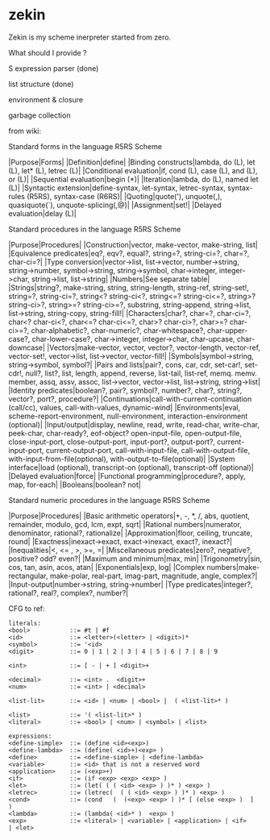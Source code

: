 # zekin

Zekin is my scheme inerpreter started from zero.

What should I provide ?

S expression parser (done)

list structure      (done)

environment & closure

garbage collection

from wiki:

Standard forms in the language R5RS Scheme

|Purpose|Forms|
|Definition|define|
|Binding constructs|lambda, do (L), let (L), let\* (L), letrec (L)|
|Conditional evaluation|if, cond (L), case (L), and (L), or (L)|
|Sequential evaluation|begin (\*)|
|Iteration|lambda, do (L), named let (L)|
|Syntactic extension|define-syntax, let-syntax, letrec-syntax, syntax-rules (R5RS), syntax-case (R6RS)|
|Quoting|quote('), unquote(,), quasiquote(`), unquote-splicing(,@)|
|Assignment|set!|
|Delayed evaluation|delay (L)|

Standard procedures in the language R5RS Scheme

|Purpose|Procedures|
|Construction|vector, make-vector, make-string, list|
|Equivalence predicates|eq?, eqv?, equal?, string=?, string-ci=?, char=?, char-ci=?|
|Type conversion|vector->list, list->vector, number->string, string->number, symbol->string, string->symbol, char->integer, integer->char, string->list, list->string|
|Numbers|See separate table|
|Strings|string?, make-string, string, string-length, string-ref, string-set!, string=?, string-ci=?, string<? string-ci<?, string<=? string-ci<=?, string>? string-ci>?, string>=? string-ci>=?, substring, string-append, string->list, list->string, string-copy, string-fill!|
|Characters|char?, char=?, char-ci=?, char<? char-ci<?, char<=? char-ci<=?, char>? char-ci>?, char>=? char-ci>=?, char-alphabetic?, char-numeric?, char-whitespace?, char-upper-case?, char-lower-case?, char->integer, integer->char, char-upcase, char-downcase|
|Vectors|make-vector, vector, vector?, vector-length, vector-ref, vector-set!, vector->list, list->vector, vector-fill!|
|Symbols|symbol->string, string->symbol, symbol?|
|Pairs and lists|pair?, cons, car, cdr, set-car!, set-cdr!, null?, list?, list, length, append, reverse, list-tail, list-ref, memq. memv. member, assq, assv, assoc, list->vector, vector->list, list->string, string->list|
|Identity predicates|boolean?, pair?, symbol?, number?, char?, string?, vector?, port?, procedure?|
|Continuations|call-with-current-continuation (call/cc), values, call-with-values, dynamic-wind|
|Environments|eval, scheme-report-environment, null-environment, interaction-environment (optional)|
|Input/output|display, newline, read, write, read-char, write-char, peek-char, char-ready?, eof-object? open-input-file, open-output-file, close-input-port, close-output-port, input-port?, output-port?, current-input-port, current-output-port, call-with-input-file, call-with-output-file, with-input-from-file(optional), with-output-to-file(optional)|
|System interface|load (optional), transcript-on (optional), transcript-off (optional)|
|Delayed evaluation|force|
|Functional programming|procedure?, apply, map, for-each|
|Booleans|boolean? not|

Standard numeric procedures in the language R5RS Scheme

|Purpose|Procedures|
|Basic arithmetic operators|+, -, *, /, abs, quotient, remainder, modulo, gcd, lcm, expt, sqrt|
|Rational numbers|numerator, denominator, rational?, rationalize|
|Approximation|floor, ceiling, truncate, round|
|Exactness|inexact->exact, exact->inexact, exact?, inexact?|
|Inequalities|<, <= , >, >=, =|
|Miscellaneous predicates|zero?, negative?, positive? odd? even?|
|Maximum and minimum|max, min|
|Trigonometry|sin, cos, tan, asin, acos, atan|
|Exponentials|exp, log|
|Complex numbers|make-rectangular, make-polar, real-part, imag-part, magnitude, angle, complex?|
|Input-output|number->string, string->number|
|Type predicates|integer?, rational?, real?, complex?, number?|

CFG to ref:
```
literals:
<bool>           ::= #t | #f
<id>             ::= <letter>(<letter> | <digit>)*
<symbol>         ::= '<id>
<digit>          ::= 0 | 1 | 2 | 3 | 4 | 5 | 6 | 7 | 8 | 9

<int>            ::= [ - | + ] <digit>+

<decimal>        ::= <int> .  <digit>+
<num>            ::= <int> | <decimal>

<list-lit>       ::= <id> | <num> | <bool> |  ( <list-lit>* )

<list>           ::= '( <list-lit>* )
<literal>        ::= <bool> | <num> | <symbol> | <list>

expressions:
<define-simple>  ::= (define <id><exp>)
<define-lambda>  ::= (define( <id>+)<exp> )
<define>         ::= <define-simple> | <define-lambda>
<variable>       ::= <id> that is not a reserved word
<application>    ::= (<exp>+)
<if>             ::= (if <exp> <exp> <exp> )
<let>            ::= (let( ( ( <id> <exp> ) )* ) <exp> )
<letrec>         ::= (letrec(  ( ( <id> <exp> ) )* ) <exp> )
<cond>           ::= (cond   (  (<exp> <exp> ) )* [ (else <exp> )  ]  )
<lambda>         ::= (lambda( <id>* )  <exp> )
<exp>            ::= <literal> | <variable> | <application> | <if>     | <let>
```
